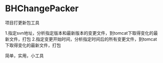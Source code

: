 # BHChangePacker
项目打更新包工具

1.指定svn地址，分析指定版本和最新版本的变更文件，到tomcat下取得变化的最新文件，打包
2.指定变更开始时间，分析指定时间后的所有变更文件，到tomcat下取得变化的最新文件，打包

简单，实用，小工具


